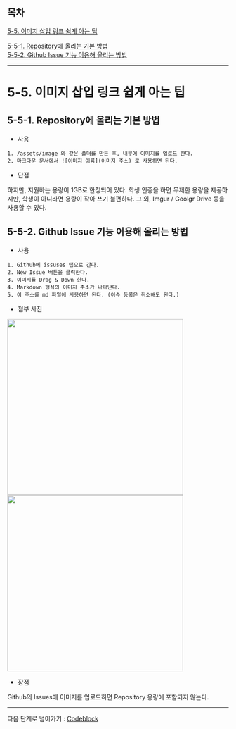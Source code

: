 ## 목차

[5-5. 이미지 삽입 링크 쉽게 아는 팁](#5-5-이미지-삽입-링크-쉽게-아는-팁)  

[5-5-1. Repository에 올리는 기본 방법](#5-5-1-repository에-올리는-기본-방법)   
[5-5-2. Github Issue 기능 이용해 올리는 방법](#5-5-2-github-issue-기능-이용해-올리는-방법) 

---

# 5-5. 이미지 삽입 링크 쉽게 아는 팁

## 5-5-1. Repository에 올리는 기본 방법

- 사용
```
1. /assets/image 와 같은 폴더를 만든 후, 내부에 이미지를 업로드 한다.
2. 마크다운 문서에서 ![이미지 이름](이미지 주소) 로 사용하면 된다.
```

- 단점

하지만, 지원하는 용량이 1GB로 한정되어 있다.
학생 인증을 하면 무제한 용량을 제공하지만, 학생이 아니라면 용량이 작아 쓰기 불편하다.
그 외, Imgur / Goolgr Drive 등을 사용할 수 있다.

## 5-5-2. Github Issue 기능 이용해 올리는 방법

- 사용
```
1. Github에 issuses 탭으로 간다.
2. New Issue 버튼을 클릭한다.
3. 이미지를 Drag & Down 한다.
4. Markdown 형식의 이미지 주소가 나타난다.
5. 이 주소를 md 파일에 사용하면 된다. (이슈 등록은 취소해도 된다.)
```
- 첨부 사진

<div>
<img width="400" src="https://user-images.githubusercontent.com/54167990/63487908-f5182300-c4e7-11e9-8a39-577591680979.PNG"> 
<img width="400" src="https://user-images.githubusercontent.com/54167990/63487929-06f9c600-c4e8-11e9-8514-07e8801eec1c.PNG">
</div>

- 장점

Github의 Issues에 이미지를 업로드하면 Repository 용량에 포함되지 않는다.

---

다음 단계로 넘어가기 : [Codeblock](https://github.com/It-dayeon/markdown/blob/master/6_%20codeblock.md#6-3-%EC%96%B8%EC%96%B4%EC%97%90-%EB%94%B0%EB%A5%B8-%EC%BD%94%EB%93%9C-%EB%B8%94%EB%9F%AD-%EB%A7%8C%EB%93%A4%EA%B8%B0)

